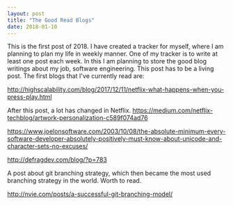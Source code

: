 ```yaml
---
layout: post
title: "The Good Read Blogs"
date: 2018-01-10
---
```


This is the first post of 2018. I have created a tracker for myself, where I am planning to plan my life in weekly manner. One of my tracker
is to write at least one post each week. In this I am planning to store the good blog writings about my job, software engineering. This 
post has to be a living post. The first blogs that I've currently read are:

http://highscalability.com/blog/2017/12/11/netflix-what-happens-when-you-press-play.html

After this post, a lot has changed in Netflix. https://medium.com/netflix-techblog/artwork-personalization-c589f074ad76

https://www.joelonsoftware.com/2003/10/08/the-absolute-minimum-every-software-developer-absolutely-positively-must-know-about-unicode-and-character-sets-no-excuses/

http://defragdev.com/blog/?p=783

A post about git branching strategy, which then became the most used branching strategy in the world. Worth to read.

http://nvie.com/posts/a-successful-git-branching-model/
